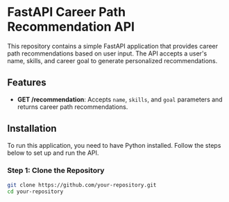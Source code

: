 # FastAPI Career Path Recommendation API

This repository contains a simple FastAPI application that provides career path recommendations based on user input. The API accepts a user's name, skills, and career goal to generate personalized recommendations.

## Features

- **GET /recommendation**: Accepts `name`, `skills`, and `goal` parameters and returns career path recommendations.

## Installation

To run this application, you need to have Python installed. Follow the steps below to set up and run the API.

### Step 1: Clone the Repository

```bash
git clone https://github.com/your-repository.git
cd your-repository
```
